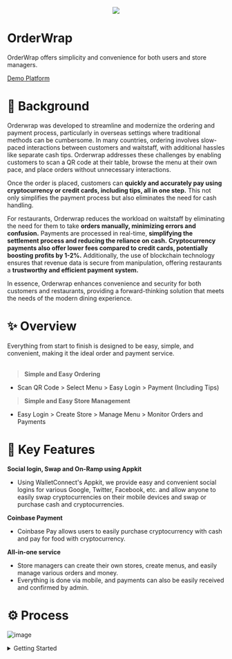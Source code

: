 <p align="center">
  <img src="https://github.com/user-attachments/assets/9b730ad1-08e7-40ef-ac9a-90fa2c95e1e5">
</p>

# OrderWrap

OrderWrap offers simplicity and convenience for both users and store managers.

[Demo Platform](https://orderwrap.shop/)

# 🤔 Background
Orderwrap was developed to streamline and modernize the ordering and payment process, particularly in overseas settings where traditional methods can be cumbersome. In many countries, ordering involves slow-paced interactions between customers and waitstaff, with additional hassles like separate cash tips. Orderwrap addresses these challenges by enabling customers to scan a QR code at their table, browse the menu at their own pace, and place orders without unnecessary interactions.

Once the order is placed, customers can **quickly and accurately pay using cryptocurrency or credit cards, including tips, all in one step.** This not only simplifies the payment process but also eliminates the need for cash handling.

For restaurants, Orderwrap reduces the workload on waitstaff by eliminating the need for them to take **orders manually, minimizing errors and confusion.** Payments are processed in real-time, **simplifying the settlement process and reducing the reliance on cash.** **Cryptocurrency payments also offer lower fees compared to credit cards, potentially boosting profits by 1-2%.** Additionally, the use of blockchain technology ensures that revenue data is secure from manipulation, offering restaurants a **trustworthy and efficient payment system.**

In essence, Orderwrap enhances convenience and security for both customers and restaurants, providing a forward-thinking solution that meets the needs of the modern dining experience.

# ✨ Overview
Everything from start to finish is designed to be easy, simple, and convenient, making it the ideal order and payment service.
<br></br>
> **Simple and Easy Ordering**
  - Scan QR Code > Select Menu > Easy Login > Payment (Including Tips)

> **Simple and Easy Store Management**
  - Easy Login > Create Store > Manage Menu > Monitor Orders and Payments

# 🔑 Key Features
**Social login, Swap and On-Ramp using Appkit**
  - Using WalletConnect's Appkit, we provide easy and convenient social logins for various Google, Twitter, Facebook, etc. and allow anyone to easily swap cryptocurrencies on their mobile devices and swap or purchase cash and cryptocurrencies.

**Coinbase Payment**
  - Coinbase Pay allows users to easily purchase cryptocurrency with cash and pay for food with cryptocurrency.

**All-in-one service**
  - Store managers can create their own stores, create menus, and easily manage various orders and money.
  - Everything is done via mobile, and payments can also be easily received and confirmed by admin.

# ⚙️ Process
![image](https://github.com/user-attachments/assets/9ac79072-1653-45f4-80c2-4c7946df228b)

<details>
<summary>
  Getting Started
</summary>
<div markdown="1">
  
  This is a [Next.js](https://nextjs.org/) project bootstrapped with [`create-next-app`](https://github.com/vercel/next.js/tree/canary/packages/create-next-app).
  
  ## Getting Started
  
  First, run the development server:
  
  ```bash
  npm run dev
  # or
  yarn dev
  # or
  pnpm dev
  # or
  bun dev
  ```
  
  Open [http://localhost:3000](http://localhost:3000) with your browser to see the result.
  
  You can start editing the page by modifying `app/page.tsx`. The page auto-updates as you edit the file.
  
  This project uses [`next/font`](https://nextjs.org/docs/basic-features/font-optimization) to automatically optimize and load Inter, a custom Google Font.
  
  ## Learn More
  
  To learn more about Next.js, take a look at the following resources:
  
  - [Next.js Documentation](https://nextjs.org/docs) - learn about Next.js features and API.
  - [Learn Next.js](https://nextjs.org/learn) - an interactive Next.js tutorial.
  
  You can check out [the Next.js GitHub repository](https://github.com/vercel/next.js/) - your feedback and contributions are welcome!
  
  ## Deploy on Vercel
  
  The easiest way to deploy your Next.js app is to use the [Vercel Platform](https://vercel.com/new?utm_medium=default-template&filter=next.js&utm_source=create-next-app&utm_campaign=create-next-app-readme) from the creators of Next.js.
  
  Check out our [Next.js deployment documentation](https://nextjs.org/docs/deployment) for more details.

</div>
</details>

